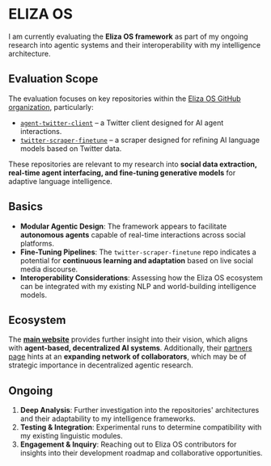 # ELIZA OS

I am currently evaluating the **Eliza OS framework** as part of my ongoing research into agentic systems and their interoperability with my intelligence architecture.

## **Evaluation Scope**

The evaluation focuses on key repositories within the [Eliza OS GitHub organization](https://github.com/elizaOS), particularly:

- [`agent-twitter-client`](https://github.com/elizaOS/agent-twitter-client) – a Twitter client designed for AI agent interactions.
- [`twitter-scraper-finetune`](https://github.com/elizaOS/twitter-scraper-finetune) – a scraper designed for refining AI language models based on Twitter data.

These repositories are relevant to my research into **social data extraction, real-time agent interfacing, and fine-tuning generative models** for adaptive language intelligence.

## **Basics**

- **Modular Agentic Design**: The framework appears to facilitate **autonomous agents** capable of real-time interactions across social platforms.
- **Fine-Tuning Pipelines**: The `twitter-scraper-finetune` repo indicates a potential for **continuous learning and adaptation** based on live social media discourse.
- **Interoperability Considerations**: Assessing how the Eliza OS ecosystem can be integrated with my existing NLP and world-building intelligence models.

## **Ecosystem**

The **[main website](https://www.elizaos.ai/)** provides further insight into their vision, which aligns with **agent-based, decentralized AI systems**. Additionally, their [partners page](https://www.elizaos.ai/) hints at an **expanding network of collaborators**, which may be of strategic importance in decentralized agentic research.

## **Ongoing**

1. **Deep Analysis**: Further investigation into the repositories' architectures and their adaptability to my intelligence frameworks.
2. **Testing & Integration**: Experimental runs to determine compatibility with my existing linguistic modules.
3. **Engagement & Inquiry**: Reaching out to Eliza OS contributors for insights into their development roadmap and collaborative opportunities.
